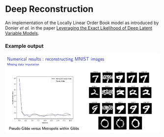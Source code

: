 # Deep Reconstruction


An implementation of the Locally Linear Order Book model as introduced by Donier *et al.* in the paper [Leveraging the Exact Likelihood of Deep Latent Variable Models](https://arxiv.org/abs/1802.04826).

### Example output
![Output](demo/demo.png)